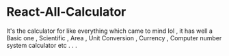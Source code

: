 # React-All-Calculator
It's the calculator for like everything which came to mind lol , it has well a Basic one , Scientific , Area , Unit Conversion ,  Currency , Computer number system calculator etc . . . 
